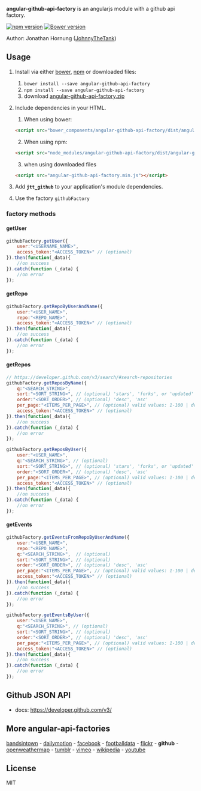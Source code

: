 **angular-github-api-factory** is an angularjs module with a github api factory.

[![npm version](https://badge.fury.io/js/angular-github-api-factory.svg)](https://badge.fury.io/js/angular-github-api-factory)
[![Bower version](https://badge.fury.io/bo/angular-github-api-factory.svg)](https://badge.fury.io/bo/angular-github-api-factory)

Author: Jonathan Hornung ([JohnnyTheTank](https://github.com/JohnnyTheTank))

## Usage

1. Install via either [bower](http://bower.io/), [npm](https://www.npmjs.com/) or downloaded files:
    1. `bower install --save angular-github-api-factory`
    2. `npm install --save angular-github-api-factory`
    3. download [angular-github-api-factory.zip](https://github.com/JohnnyTheTank/angular-github-api-factory/zipball/master)

2. Include dependencies in your HTML.
    1. When using bower:
    ```html
    <script src="bower_components/angular-github-api-factory/dist/angular-github-api-factory.min.js"></script>
    ```
    2. When using npm:
    ```html
    <script src="node_modules/angular-github-api-factory/dist/angular-github-api-factory.min.js"></script>
    ```
    3. when using downloaded files
    ```html
    <script src="angular-github-api-factory.min.js"></script>
    ```
3. Add **`jtt_github`** to your application's module dependencies.
4. Use the factory `githubFactory`

### factory methods

#### getUser
```js
githubFactory.getUser({
    user:"<USERNAME_NAME>",
    access_token:"<ACCESS_TOKEN>" // (optional)
}).then(function(_data){
    //on success
}).catch(function (_data) {
    //on error
});
```

#### getRepo
```js
githubFactory.getRepoByUserAndName({
    user:"<USER_NAME>",
    repo:"<REPO_NAME>",
    access_token:"<ACCESS_TOKEN>" // (optional)
}).then(function(_data){
    //on success
}).catch(function (_data) {
    //on error
});
```

#### getRepos
```js
// https://developer.github.com/v3/search/#search-repositories
githubFactory.getReposByName({
    q:"<SEARCH_STRING>",
    sort:"<SORT_STRING>", // (optional) 'stars', 'forks', or 'updated'
    order:"<SORT_ORDER>", // (optional) 'desc', 'asc'
    per_page:"<ITEMS_PER_PAGE>", // (optional) valid values: 1-100 | default: 30
    access_token:"<ACCESS_TOKEN>" // (optional)
}).then(function(_data){
    //on success
}).catch(function (_data) {
    //on error
});
```

```js
githubFactory.getReposByUser({
    user:"<USER_NAME>",
    q:"<SEARCH_STRING>", // (optional)
    sort:"<SORT_STRING>", // (optional) 'stars', 'forks', or 'updated'
    order:"<SORT_ORDER>", // (optional) 'desc', 'asc'
    per_page:"<ITEMS_PER_PAGE>", // (optional) valid values: 1-100 | default: 30
    access_token:"<ACCESS_TOKEN>" // (optional)
}).then(function(_data){
    //on success
}).catch(function (_data) {
    //on error
});
```

#### getEvents
```js
githubFactory.getEventsFromRepoByUserAndName({
    user:"<USER_NAME>",
    repo:"<REPO_NAME>",
    q:"<SEARCH_STRING>",  // (optional)
    sort:"<SORT_STRING>", // (optional)
    order:"<SORT_ORDER>", // (optional) 'desc', 'asc'
    per_page:"<ITEMS_PER_PAGE>", // (optional) valid values: 1-100 | default: 30
    access_token:"<ACCESS_TOKEN>" // (optional)
}).then(function(_data){
    //on success
}).catch(function (_data) {
    //on error
});
```

```js
githubFactory.getEventsByUser({
    user:"<USER_NAME>",
    q:"<SEARCH_STRING>", // (optional)
    sort:"<SORT_STRING>", // (optional)
    order:"<SORT_ORDER>", // (optional) 'desc', 'asc'
    per_page:"<ITEMS_PER_PAGE>", // (optional) valid values: 1-100 | default: 30
    access_token:"<ACCESS_TOKEN>" // (optional)
}).then(function(_data){
    //on success
}).catch(function (_data) {
    //on error
});
```


## Github JSON API

* docs: https://developer.github.com/v3/

## More angular-api-factories
[bandsintown](https://github.com/JohnnyTheTank/angular-bandsintown-api-factory) - [dailymotion](https://github.com/JohnnyTheTank/angular-dailymotion-api-factory) - [facebook](https://github.com/JohnnyTheTank/angular-facebook-api-factory) - [footballdata](https://github.com/JohnnyTheTank/angular-footballdata-api-factory) - [flickr](https://github.com/JohnnyTheTank/angular-flickr-api-factory) - **github** - [openweathermap](https://github.com/JohnnyTheTank/angular-openweathermap-api-factory) - [tumblr](https://github.com/JohnnyTheTank/angular-tumblr-api-factory) - [vimeo](https://github.com/JohnnyTheTank/angular-vimeo-api-factory) - [wikipedia](https://github.com/JohnnyTheTank/angular-wikipedia-api-factory) - [youtube](https://github.com/JohnnyTheTank/angular-youtube-api-factory)

## License

MIT